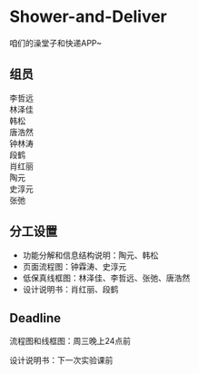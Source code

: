 # Shower-and-Deliver

咱们的澡堂子和快递APP~

## 组员
李哲远   
林泽佳   
韩松   
唐浩然   
钟林涛   
段鹤   
肖红丽   
陶元   
史淳元   
张弛   

## 分工设置
- 功能分解和信息结构说明：陶元、韩松  
- 页面流程图：钟霖涛、史淳元  
- 低保真线框图：林泽佳、李哲远、张弛、唐浩然  
- 设计说明书：肖红丽、段鹤  

## Deadline
流程图和线框图：周三晚上24点前

设计说明书：下一次实验课前
